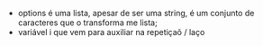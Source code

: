 - options é uma lista, apesar de ser uma string, é um conjunto de caracteres que o transforma me lista;
- variável i que vem para auxiliar na repetiçaõ / laço